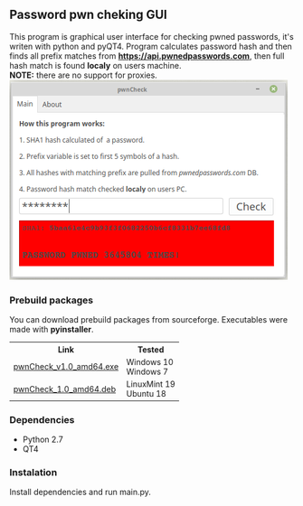 <h2>Password pwn cheking GUI</h2>

This program is graphical user interface for checking pwned passwords, it's writen with python and pyQT4.
Program calculates password hash and then finds all prefix matches from <b>https://api.pwnedpasswords.com</b>,
then full hash match is found <b>localy</b> on users machine.
<br>
<b>NOTE:</b> there are no support for proxies.
<br>
![pwnCheck](https://raw.githubusercontent.com/f5AFfMhv/pwnCheck_GUI/master/pwnCheck_v1.png)

 <h3>Prebuild packages</h3>
You can download prebuild packages from sourceforge. Executables were made with <b>pyinstaller</b>.
 <table style="width:100%">
  <tr>
    <th>Link</th>
    <th>Tested</th>
  </tr>
  <tr>
    <td><a href="https://sourceforge.net/projects/pwncheck/files/pwnCheck_v1.0_amd64.exe/download">pwnCheck_v1.0_amd64.exe</a></td>
    <td>Windows 10 <br> Windows 7</td>
  </tr>
  <tr>
    <td><a href="https://sourceforge.net/projects/pwncheck/files/pwnCheck_1.0_amd64.deb/download">pwnCheck_1.0_amd64.deb</a></td>
    <td>LinuxMint 19 <br> Ubuntu 18</td>
  </tr>
</table> 

<h3>Dependencies</h3>
<ul>
  <li>Python 2.7</li>
  <li>QT4</li>
</ul>

<h3>Instalation</h3>

Install dependencies and run main.py.
